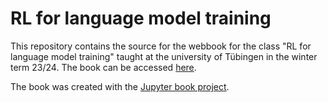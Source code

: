 # RL for language model training

This repository contains the source for the webbook for the class "RL for language model training" taught at the university of Tübingen in the winter term 23/24. The book can be accessed [here](https://polina-tsvilodub.github.io/RL4-language-model-training).

The book was created with the [Jupyter book project](https://jupyterbook.org/en/stable/intro.html).